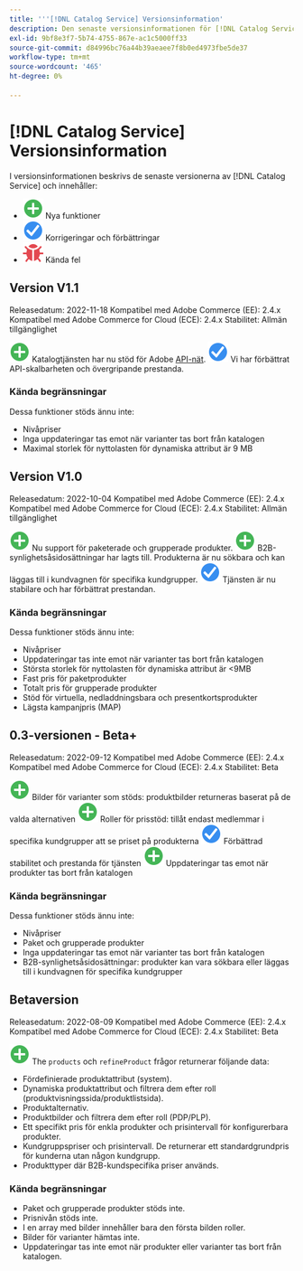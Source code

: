 ```yaml
---
title: '''[!DNL Catalog Service] Versionsinformation'
description: Den senaste versionsinformationen för [!DNL Catalog Service] för Adobe Commerce.
exl-id: 9bf8e3f7-5b74-4755-867e-ac1c5000ff33
source-git-commit: d84996bc76a44b39aeaee7f8b0ed4973fbe5de37
workflow-type: tm+mt
source-wordcount: '465'
ht-degree: 0%

---
```


# [!DNL Catalog Service] Versionsinformation

I versionsinformationen beskrivs de senaste versionerna av [!DNL Catalog Service] och innehåller:

* ![Nytt](../assets/new.svg) Nya funktioner
* ![Korrigera](../assets/fix.svg) Korrigeringar och förbättringar
* ![Fel](../assets/bug.svg) Kända fel

## Version V1.1

Releasedatum: 2022-11-18 Kompatibel med Adobe Commerce (EE): 2.4.x Kompatibel med Adobe Commerce for Cloud (ECE): 2.4.x Stabilitet: Allmän tillgänglighet

![Nytt](../assets/new.svg) Katalogtjänsten har nu stöd för Adobe [API-nät](https://developer.adobe.com/graphql-mesh-gateway/).
![Korrigera](../assets/fix.svg) Vi har förbättrat API-skalbarheten och övergripande prestanda.

### Kända begränsningar

Dessa funktioner stöds ännu inte:

* Nivåpriser
* Inga uppdateringar tas emot när varianter tas bort från katalogen
* Maximal storlek för nyttolasten för dynamiska attribut är 9 MB

## Version V1.0

Releasedatum: 2022-10-04 Kompatibel med Adobe Commerce (EE): 2.4.x Kompatibel med Adobe Commerce for Cloud (ECE): 2.4.x Stabilitet: Allmän tillgänglighet

![Nytt](../assets/new.svg) Nu support för paketerade och grupperade produkter.
![Nytt](../assets/new.svg) B2B-synlighetsåsidosättningar har lagts till. Produkterna är nu sökbara och kan läggas till i kundvagnen för specifika kundgrupper.
![Korrigera](../assets/fix.svg) Tjänsten är nu stabilare och har förbättrat prestandan.

### Kända begränsningar

Dessa funktioner stöds ännu inte:

* Nivåpriser
* Uppdateringar tas inte emot när varianter tas bort från katalogen
* Största storlek för nyttolasten för dynamiska attribut är &lt;9MB
* Fast pris för paketprodukter
* Totalt pris för grupperade produkter
* Stöd för virtuella, nedladdningsbara och presentkortsprodukter
* Lägsta kampanjpris (MAP)

## 0.3-versionen - Beta+

Releasedatum: 2022-09-12 Kompatibel med Adobe Commerce (EE): 2.4.x Kompatibel med Adobe Commerce for Cloud (ECE): 2.4.x Stabilitet: Beta

![Nytt](../assets/new.svg) Bilder för varianter som stöds: produktbilder returneras baserat på de valda alternativen
![Nytt](../assets/new.svg) Roller för prisstöd: tillåt endast medlemmar i specifika kundgrupper att se priset på produkterna
![Korrigera](../assets/fix.svg) Förbättrad stabilitet och prestanda för tjänsten
![Nytt](../assets/new.svg) Uppdateringar tas emot när produkter tas bort från katalogen

### Kända begränsningar

Dessa funktioner stöds ännu inte:

* Nivåpriser
* Paket och grupperade produkter
* Inga uppdateringar tas emot när varianter tas bort från katalogen
* B2B-synlighetsåsidosättningar: produkter kan vara sökbara eller läggas till i kundvagnen för specifika kundgrupper

## Betaversion

Releasedatum: 2022-08-09 Kompatibel med Adobe Commerce (EE): 2.4.x Kompatibel med Adobe Commerce for Cloud (ECE): 2.4.x Stabilitet: Beta

![Nytt](../assets/new.svg) The `products` och `refineProduct` frågor returnerar följande data:

* Fördefinierade produktattribut (system).
* Dynamiska produktattribut och filtrera dem efter roll (produktvisningssida/produktlistsida).
* Produktalternativ.
* Produktbilder och filtrera dem efter roll (PDP/PLP).
* Ett specifikt pris för enkla produkter och prisintervall för konfigurerbara produkter.
* Kundgruppspriser och prisintervall. De returnerar ett standardgrundpris för kunderna utan någon kundgrupp.
* Produkttyper där B2B-kundspecifika priser används.

### Kända begränsningar

* Paket och grupperade produkter stöds inte.
* Prisnivån stöds inte.
* I en array med bilder innehåller bara den första bilden roller.
* Bilder för varianter hämtas inte.
* Uppdateringar tas inte emot när produkter eller varianter tas bort från katalogen.

